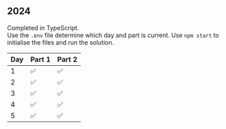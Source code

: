 ## 2024

Completed in TypeScript.
<br>
Use the `.env` file determine which day and part is current. Use `npm start` to initialise the files and run the solution.

| Day         | Part 1       | Part 2          |
| ----------- | ------------ | --------------- |
| 1           | :white_check_mark:    | :white_check_mark:       |
| 2           | :white_check_mark:    | :white_check_mark:       |
| 3           | :white_check_mark:    | :white_check_mark:       |
| 4           | :white_check_mark:    | :white_check_mark:       |
| 5           | :white_check_mark:    | :white_check_mark:       |



